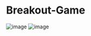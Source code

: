 # Breakout-Game
![image](https://github.com/user-attachments/assets/8b1c9d1c-1f33-4f2c-8950-38102468cb88)
![image](https://github.com/user-attachments/assets/702b4eb0-552b-4b66-8989-2299a2d1ce5d)

